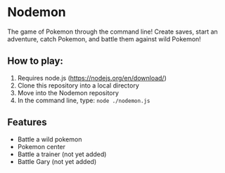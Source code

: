 # Nodemon
The game of Pokemon through the command line! Create saves, start an adventure, catch Pokemon, and battle them against wild Pokemon!


## How to play:
1. Requires node.js (https://nodejs.org/en/download/)
2. Clone this repository into a local directory
3. Move into the Nodemon repository
3. In the command line, type: ```node ./nodemon.js``` 




## Features
* Battle a wild pokemon
* Pokemon center
* Battle a trainer (not yet added)
* Battle Gary (not yet added)
